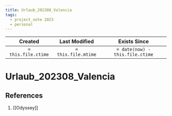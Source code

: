```yaml
---
title: Urlaub_202308_Valencia
tags:
  - project_note 2023
  - personal
---
```

|     Created      |  Last Modified   |       Exists Since        |
|:----------------:|:----------------:|:----------------:|
| `= this.file.ctime` | `= this.file.mtime` | `= date(now) - this.file.ctime`|

# Urlaub_202308_Valencia

## References
1. [[Odyssey]]